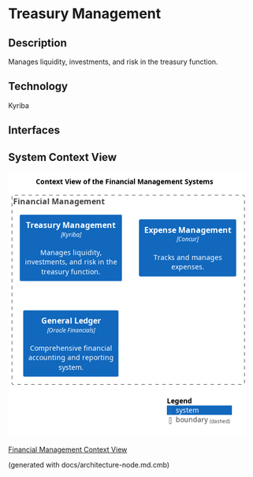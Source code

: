 # Treasury Management
## Description
Manages liquidity, investments, and risk in the treasury function.

## Technology
Kyriba


## Interfaces

## System Context View
![Context View of the Financial Management Systems](../../mybank/financial-management/context-view.png)

[Financial Management Context View](../../mybank/financial-management/context-view.md)


(generated with docs/architecture-node.md.cmb)

